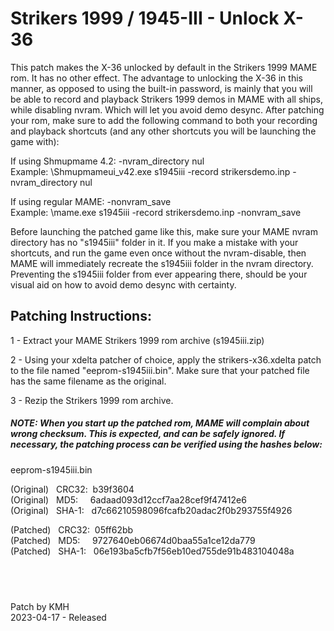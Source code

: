 # **Strikers 1999 / 1945-III - Unlock X-36**

This patch makes the X-36 unlocked by default in the Strikers 1999 MAME rom. It has no other effect. The advantage to unlocking the X-36 in this manner, as opposed to using the built-in password, is mainly that you will be able to record and playback Strikers 1999 demos in MAME with all ships, while disabling nvram. Which will let you avoid demo desync. After patching your rom, make sure to add the following command to both your recording and playback shortcuts (and any other shortcuts you will be launching the game with):  

If using Shmupmame 4.2:  -nvram_directory nul          
Example: \Shmupmameui_v42.exe s1945iii -record strikersdemo.inp -nvram_directory nul

If using regular MAME:    -nonvram_save                 
Example: \mame.exe s1945iii -record strikersdemo.inp -nonvram_save  

Before launching the patched game like this, make sure your MAME nvram directory has no "s1945iii" folder in it. If you make a mistake with your shortcuts, and run the game even once without the nvram-disable, then MAME will immediately recreate the s1945iii folder in the nvram directory. Preventing the s1945iii folder from ever appearing there, should be your visual aid on how to avoid demo desync with certainty.

## Patching Instructions:

1 - Extract your MAME Strikers 1999 rom archive (s1945iii.zip)

2 - Using your xdelta patcher of choice, apply the strikers-x36.xdelta patch to the file named "eeprom-s1945iii.bin". Make sure that your patched file has the same filename as the original.

3 - Rezip the Strikers 1999 rom archive.
  
  
##### NOTE: When you start up the patched rom, MAME will complain about wrong checksum. This is expected, and can be safely ignored. If necessary, the patching process can be verified using the hashes below:
  
eeprom-s1945iii.bin

(Original) &nbsp; CRC32:&nbsp; b39f3604  
(Original) &nbsp; MD5:  &nbsp; &nbsp;   6adaad093d12ccf7aa28cef9f47412e6  
(Original) &nbsp; SHA-1: &nbsp; d7c66210598096fcafb20adac2f0b293755f4926  
  
(Patched) &nbsp; CRC32:&nbsp; 05ff62bb  
(Patched) &nbsp; MD5:  &nbsp; &nbsp;   9727640eb06674d0baa55a1ce12da779  
(Patched) &nbsp;  SHA-1: &nbsp; 06e193ba5cfb7f56eb10ed755de91b483104048a  

## &nbsp;

Patch by KMH  
2023-04-17 - Released
